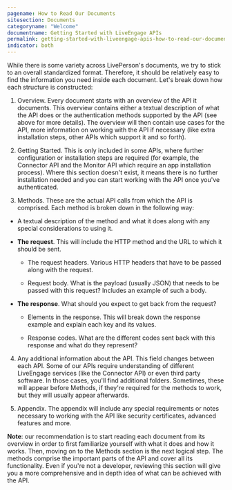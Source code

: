 ```yaml
---
pagename: How to Read Our Documents
sitesection: Documents
categoryname: "Welcome"
documentname: Getting Started with LiveEngage APIs
permalink: getting-started-with-liveengage-apis-how-to-read-our-documents.html
indicator: both
---
```


While there is some variety across LivePerson's documents, we try to stick to an overall standardized format. Therefore, it should be relatively easy to find the information you need inside each document. Let's break down how each structure is constructed:

1) Overview. Every document starts with an overview of the API it documents. This overview contains either a textual description of what the API does or the authentication methods supported by the API (see above for more details). The overview will then contain use cases for the API, more information on working with the API if necessary (like extra installation steps, other APIs which support it and so forth).

2) Getting Started. This is only included in some APIs, where further configuration or installation steps are required (for example, the Connector API and the Monitor API which require an app installation process). Where this section doesn't exist, it means there is no further installation needed and you can start working with the API once you've authenticated.

3) Methods. These are the actual API calls from which the API is comprised. Each method is broken down in the following way:

  * A textual description of the method and what it does along with any special considerations to using it.

  * **The request**. This will include the HTTP method and the URL to which it should be sent.

    * The request headers. Various HTTP headers that have to be passed along with the request.

    * Request body. What is the payload (usually JSON) that needs to be passed with this request? Includes an example of such a body.

  * **The response**. What should you expect to get back from the request?

    * Elements in the response. This will break down the response example and explain each key and its values.

    * Response codes. What are the different codes sent back with this response and what do they represent?

4) Any additional information about the API. This field changes between each API. Some of our APIs require understanding of different LiveEngage services (like the Connector API) or even third party software. In those cases, you'll find additional folders. Sometimes, these will appear before Methods, if they're required for the methods to work, but they will usually appear afterwards.

5) Appendix. The appendix will include any special requirements or notes necessary to working with the API like security certificates, advanced features and more.

**Note**: our recommendation is to start reading each document from its overview in order to first familiarize yourself with what it does and how it works. Then, moving on to the Methods section is the next logical step. The methods comprise the important parts of the API and cover all its functionality. Even if you're not a developer, reviewing this section will give you a more comprehensive and in depth idea of what can be achieved with the API.
